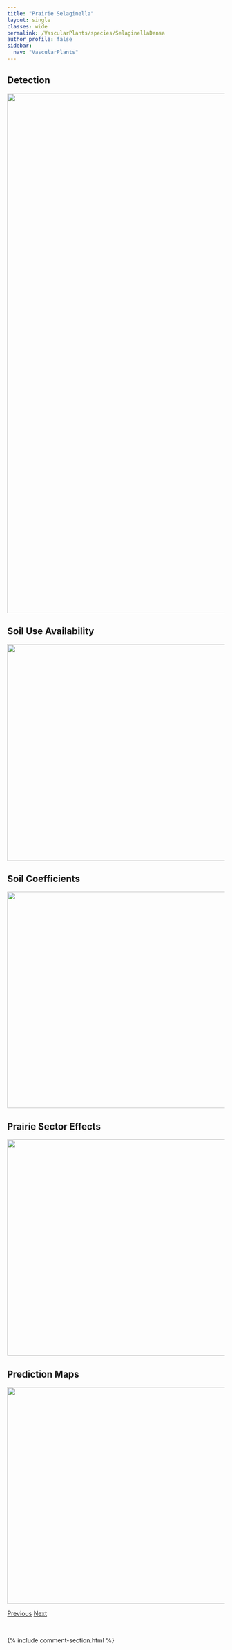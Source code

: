 ```yaml
---
title: "Prairie Selaginella"
layout: single
classes: wide
permalink: /VascularPlants/species/SelaginellaDensa
author_profile: false
sidebar:
  nav: "VascularPlants"
---
```


<h2>Detection</h2>

<a href="https://drive.google.com/uc?export=view&id=15ConhFo8bqrsSiSIYouLCUXr9myyBDOq">
<img src="https://drive.google.com/uc?export=view&id=15ConhFo8bqrsSiSIYouLCUXr9myyBDOq" height = "1200" width = "800">
</a>


<h2>Soil Use Availability</h2>

<a href="https://drive.google.com/uc?export=view&id=1SuMW-S1M9jEOp8z_6EdS8UeylrE5vTHD">
<img src="https://drive.google.com/uc?export=view&id=1SuMW-S1M9jEOp8z_6EdS8UeylrE5vTHD" height = "500" width = "1000">
</a>


<h2>Soil Coefficients</h2>

<a href="https://drive.google.com/uc?export=view&id=19SzrPIvx7gHGFetDwdA5PGYnx9pHnOAd">
<img src="https://drive.google.com/uc?export=view&id=19SzrPIvx7gHGFetDwdA5PGYnx9pHnOAd" height = "500" width = "1000">
</a>


<h2>Prairie Sector Effects</h2>

<a href="https://drive.google.com/uc?export=view&id=1cfcdJr-TkBr-bFCEjNSuymqEPRExCrfc">
<img src="https://drive.google.com/uc?export=view&id=1cfcdJr-TkBr-bFCEjNSuymqEPRExCrfc" height = "500" width = "1000">
</a>


<h2>Prediction Maps</h2>

<a href="https://drive.google.com/uc?export=view&id=1kX5pOOtEJ-0GBPp9Bn-NfwRnCNTm7f-4">
<img src="https://drive.google.com/uc?export=view&id=1kX5pOOtEJ-0GBPp9Bn-NfwRnCNTm7f-4" height = "500" width = "1000">
</a>


<a href="/DevelopmentWebsite/VascularPlants/species/Selaginella" class="pagination--pager" title="Selaginella">Previous</a> <a href="/DevelopmentWebsite/VascularPlants/species/Senecio" class="pagination--pager" title="Senecio">Next</a>

<p>&nbsp;</p>

{% include comment-section.html %}
